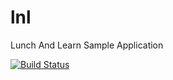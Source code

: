 lnl
===

Lunch And Learn Sample Application

[![Build Status](https://travis-ci.org/jamie-stackhouse/lnl.png?branch=develop)](https://travis-ci.org/jamie-stackhouse/lnl)